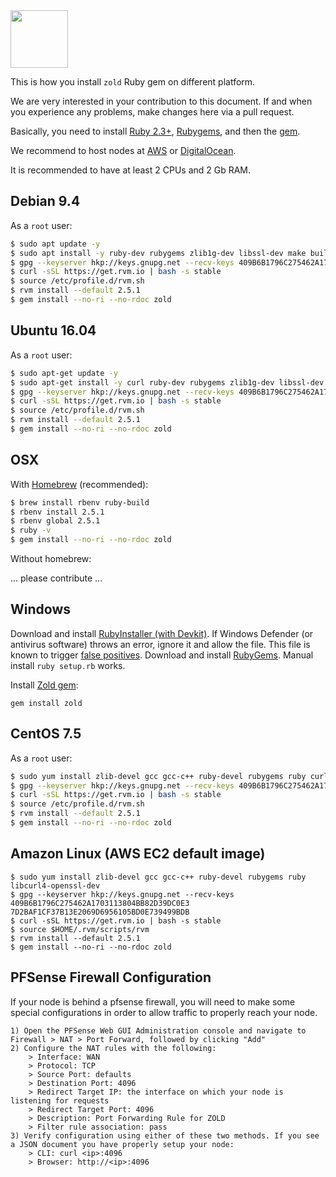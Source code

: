<img src="http://www.zold.io/logo.svg" width="92px" height="92px"/>

This is how you install `zold` Ruby gem on different platform.

We are very interested in your contribution to this document.
If and when you experience any problems, make changes here via a pull request.

Basically, you need to
install [Ruby 2.3+](https://www.ruby-lang.org/en/documentation/installation/),
[Rubygems](https://rubygems.org/pages/download), and
then the [gem](https://rubygems.org/gems/zold).

We recommend to host nodes at
[AWS](https://aws.amazon.com/) or
[DigitalOcean](https://www.digitalocean.com/).

It is recommended to have at least 2 CPUs and 2 Gb RAM.

## Debian 9.4

As a `root` user:

```bash
$ sudo apt update -y
$ sudo apt install -y ruby-dev rubygems zlib1g-dev libssl-dev make build-essential libcurl4-openssl-dev
$ gpg --keyserver hkp://keys.gnupg.net --recv-keys 409B6B1796C275462A1703113804BB82D39DC0E3 7D2BAF1CF37B13E2069D6956105BD0E739499BDB
$ curl -sSL https://get.rvm.io | bash -s stable
$ source /etc/profile.d/rvm.sh
$ rvm install --default 2.5.1
$ gem install --no-ri --no-rdoc zold
```

## Ubuntu 16.04

As a `root` user:

```bash
$ sudo apt-get update -y
$ sudo apt-get install -y curl ruby-dev rubygems zlib1g-dev libssl-dev build-essential libcurl4-openssl-dev
$ gpg --keyserver hkp://keys.gnupg.net --recv-keys 409B6B1796C275462A1703113804BB82D39DC0E3 7D2BAF1CF37B13E2069D6956105BD0E739499BDB
$ curl -sSL https://get.rvm.io | bash -s stable
$ source /etc/profile.d/rvm.sh
$ rvm install --default 2.5.1
$ gem install --no-ri --no-rdoc zold
```

## OSX

With [Homebrew](https://brew.sh/) (recommended):

```bash
$ brew install rbenv ruby-build
$ rbenv install 2.5.1
$ rbenv global 2.5.1
$ ruby -v
$ gem install --no-ri --no-rdoc zold
```

Without homebrew:

... please contribute ...

## Windows

Download and install [RubyInstaller (with Devkit)](https://rubyinstaller.org/downloads/).
If Windows Defender (or antivirus software) throws an error, ignore it and allow the file.
This file is known to trigger [false positives](https://groups.google.com/forum/#!topic/rubyinstaller/LCR-CbBoGOI).
Download and install [RubyGems](https://rubygems.org/pages/download). Manual install `ruby setup.rb` works.

Install [Zold gem](https://rubygems.org/gems/zold):

```
gem install zold
```

## CentOS 7.5

As a `root` user:

```bash
$ sudo yum install zlib-devel gcc gcc-c++ ruby-devel rubygems ruby curl-devel
$ gpg --keyserver hkp://keys.gnupg.net --recv-keys 409B6B1796C275462A1703113804BB82D39DC0E3 7D2BAF1CF37B13E2069D6956105BD0E739499BDB
$ curl -sSL https://get.rvm.io | bash -s stable
$ source /etc/profile.d/rvm.sh
$ rvm install --default 2.5.1
$ gem install --no-ri --no-rdoc zold
```

## Amazon Linux (AWS EC2 default image)

```
$ sudo yum install zlib-devel gcc gcc-c++ ruby-devel rubygems ruby libcurl4-openssl-dev
$ gpg --keyserver hkp://keys.gnupg.net --recv-keys 409B6B1796C275462A1703113804BB82D39DC0E3 7D2BAF1CF37B13E2069D6956105BD0E739499BDB
$ curl -sSL https://get.rvm.io | bash -s stable
$ source $HOME/.rvm/scripts/rvm
$ rvm install --default 2.5.1
$ gem install --no-ri --no-rdoc zold
```

## PFSense Firewall Configuration
If your node is behind a pfsense firewall, you will need to make some special configurations in order to allow traffic to properly reach your node.
```
1) Open the PFSense Web GUI Administration console and navigate to Firewall > NAT > Port Forward, followed by clicking "Add"
2) Configure the NAT rules with the following:
    > Interface: WAN
    > Protocol: TCP
    > Source Port: defaults
    > Destination Port: 4096
    > Redirect Target IP: the interface on which your node is listening for requests
    > Redirect Target Port: 4096
    > Description: Port Forwarding Rule for ZOLD
    > Filter rule association: pass
3) Verify configuration using either of these two methods. If you see a JSON document you have properly setup your node:
    > CLI: curl <ip>:4096
    > Browser: http://<ip>:4096
```
